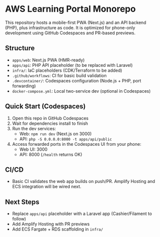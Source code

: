 # AWS Learning Portal Monorepo

This repository hosts a mobile-first PWA (Next.js) and an API backend (PHP), plus infrastructure as code. It is optimized for phone-only development using GitHub Codespaces and PR-based previews.

## Structure

- `apps/web`: Next.js PWA (HMR-ready)
- `apps/api`: PHP API placeholder (to be replaced with Laravel)
- `infra/`: IaC placeholders (CDK/Terraform to be added)
- `.github/workflows`: CI for basic build validation
- `.devcontainer/`: Codespaces configuration (Node.js + PHP, port forwarding)
- `docker-compose.yml`: Local two-service dev (optional in Codespaces)

## Quick Start (Codespaces)

1. Open this repo in GitHub Codespaces
2. Wait for dependencies install to finish
3. Run the dev services:
   - Web: `npm run dev` (Next.js on 3000)
   - API: `php -S 0.0.0.0:8000 -t apps/api/public`
4. Access forwarded ports in the Codespaces UI from your phone:
   - Web UI: 3000
   - API: 8000 (`/health` returns OK)

## CI/CD

- Basic CI validates the web app builds on push/PR. Amplify Hosting and ECS integration will be wired next.

## Next Steps

- Replace `apps/api` placeholder with a Laravel app (Cashier/Filament to follow)
- Add Amplify Hosting with PR previews
- Add ECS Fargate + RDS scaffolding in `infra/`